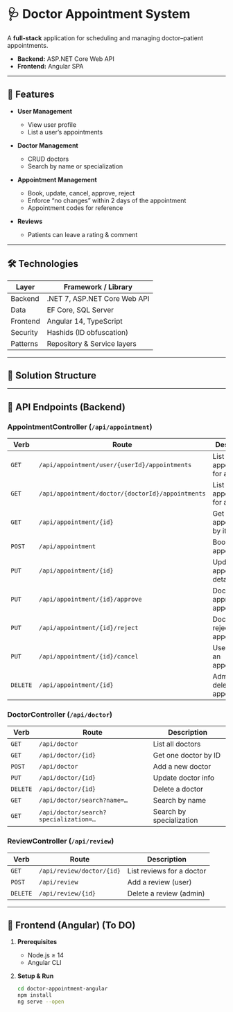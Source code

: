# 🩺 Doctor Appointment System

A **full-stack** application for scheduling and managing doctor–patient appointments.  
- **Backend:** ASP.NET Core Web API  
- **Frontend:** Angular SPA  

---

## 🚀 Features

- **User Management**  
  - View user profile  
  - List a user’s appointments  

- **Doctor Management**  
  - CRUD doctors  
  - Search by name or specialization  

- **Appointment Management**  
  - Book, update, cancel, approve, reject  
  - Enforce “no changes” within 2 days of the appointment  
  - Appointment codes for reference  

- **Reviews**  
  - Patients can leave a rating & comment  

---

## 🛠️ Technologies

| Layer     | Framework / Library          |
|-----------|------------------------------|
| Backend   | .NET 7, ASP.NET Core Web API |
| Data      | EF Core, SQL Server          |
| Frontend  | Angular 14, TypeScript       |
| Security  | Hashids (ID obfuscation)     |
| Patterns  | Repository & Service layers  |

---

## 📂 Solution Structure


---

## 🔌 API Endpoints (Backend)

### AppointmentController (`/api/appointment`)
| Verb   | Route                           | Description                                    |
|--------|---------------------------------|------------------------------------------------|
| `GET`  | `/api/appointment/user/{userId}/appointments`  | List appointments for a user       |
| `GET`  | `/api/appointment/doctor/{doctorId}/appointments` | List appointments for a doctor     |
| `GET`  | `/api/appointment/{id}`         | Get one appointment by its ID                   |
| `POST` | `/api/appointment`              | Book a new appointment                          |
| `PUT`  | `/api/appointment/{id}`         | Update appointment details                      |
| `PUT`  | `/api/appointment/{id}/approve` | Doctor approves an appointment                  |
| `PUT`  | `/api/appointment/{id}/reject`  | Doctor rejects an appointment                   |
| `PUT`  | `/api/appointment/{id}/cancel`  | User cancels an appointment                     |
| `DELETE` | `/api/appointment/{id}`       | Admin deletes an appointment                    |

### DoctorController (`/api/doctor`)
| Verb   | Route                         | Description               |
|--------|-------------------------------|---------------------------|
| `GET`  | `/api/doctor`                 | List all doctors          |
| `GET`  | `/api/doctor/{id}`            | Get one doctor by ID      |
| `POST` | `/api/doctor`                 | Add a new doctor          |
| `PUT`  | `/api/doctor/{id}`            | Update doctor info        |
| `DELETE` | `/api/doctor/{id}`          | Delete a doctor           |
| `GET`  | `/api/doctor/search?name=…`           | Search by name       |
| `GET`  | `/api/doctor/search?specialization=…` | Search by specialization |

### ReviewController (`/api/review`)
| Verb   | Route                         | Description               |
|--------|-------------------------------|---------------------------|
| `GET`  | `/api/review/doctor/{id}`     | List reviews for a doctor |
| `POST` | `/api/review`                 | Add a review (user)       |
| `DELETE` | `/api/review/{id}`          | Delete a review (admin)   |

---

## 🎨 Frontend (Angular) (To DO)

1. **Prerequisites**  
   - Node.js ≥ 14  
   - Angular CLI  

2. **Setup & Run**

   ```bash
   cd doctor-appointment-angular
   npm install
   ng serve --open
